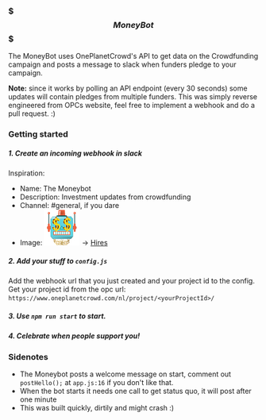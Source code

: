 ### $$$ MoneyBot $$$

The MoneyBot uses OnePlanetCrowd's API to get data on the Crowdfunding campaign and posts a message to slack when funders pledge to your campaign.  

**Note:** since it works by polling an API endpoint (every 30 seconds) some updates will contain pledges from multiple funders. This was simply reverse engineered from OPCs website, feel free to implement a webhook and do a pull request. :)

### Getting started

##### 1. Create an incoming webhook in slack

Inspiration:
- Name: The Moneybot
- Description: Investment updates from crowdfunding
- Channel: #general, if you dare
- Image: ![](/Moneybot_small.jpg?raw=true "The Moneybot #swag") -> [Hires](/Moneybot_large.jpg?raw=true)

##### 2. Add your stuff to `config.js`

Add the webhook url that you just created and your project id to the config.  
Get your project id from the opc url: `https://www.oneplanetcrowd.com/nl/project/<yourProjectId>/`

##### 3. Use `npm run start` to start.  

##### 4. Celebrate when people support you!

### Sidenotes

- The Moneybot posts a welcome message on start, comment out `postHello();` at `app.js:16` if you don't like that.
- When the bot starts it needs one call to get status quo, it will post after one minute
- This was built quickly, dirtily and might crash :)
